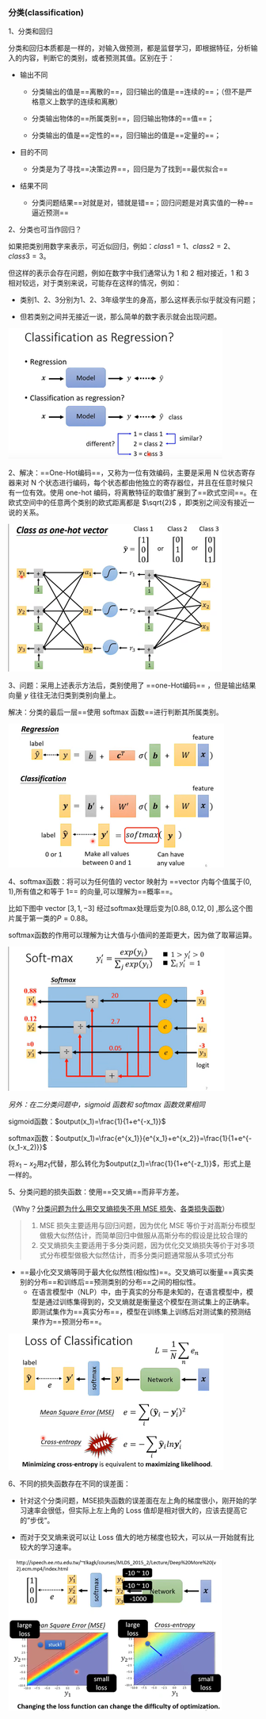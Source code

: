 ### 分类(classification)

1、分类和回归

分类和回归本质都是一样的，对输入做预测，都是监督学习，即根据特征，分析输入的内容，判断它的类别，或者预测其值。区别在于：

- 输出不同

  - 分类输出的值是==离散的==，回归输出的值是==连续的==；（但不是严格意义上数学的连续和离散）

  - 分类输出物体的==所属类别==，回归输出物体的==值==；

  - 分类输出的值是==定性的==，回归输出的值是==定量的==；

- 目的不同

  - 分类是为了寻找==决策边界==，回归是为了找到==最优拟合==

- 结果不同

  - 分类问题结果==对就是对，错就是错==；回归问题是对真实值的一种==逼近预测==

2、分类也可当作回归？

如果把类别用数字来表示，可近似回归，例如：$class 1 = 1$、$class 2 = 2$、$class 3 = 3$。

但这样的表示会存在问题，例如在数字中我们通常认为 1 和 2 相对接近，1 和 3 相对较远，对于类别来说，可能存在这样的情况，例如：

- 类别1、2、3分别为1、2、3年级学生的身高，那么这样表示似乎就没有问题；

- 但若类别之间并无接近一说，那么简单的数字表示就会出现问题。

<img src="img/image-20221029192013197.png" alt="image-20221029192013197" style="zoom:50%;" />

2、解决：==One-Hot编码==，又称为一位有效编码，主要是采用 N 位状态寄存器来对 N 个状态进行编码，每个状态都由他独立的寄存器位，并且在任意时候只有一位有效。使用 one-hot 编码，将离散特征的取值扩展到了==欧式空间==。在欧式空间中的任意两个类别的欧式距离都是 $\sqrt{2}$ ，即类别之间没有接近一说的关系。

<img src="img/image-20221029193522267.png" alt="image-20221029193522267" style="zoom:50%;" />

3、问题：采用上述表示方法后，类别使用了 ==one-Hot编码== ，但是输出结果向量 $y$ 往往无法归类到类别向量上。

解决：分类的最后一层==使用 softmax 函数==进行判断其所属类别。

<img src="img/image-20221029194357143.png" alt="image-20221029194357143" style="zoom:50%;" />

4、softmax函数：将可以为任何值的 vector 映射为 ==vector 内每个值属于$(0,1)$,所有值之和等于 1== 的向量,可以理解为==概率==。

比如下图中 vector $[3, 1, -3]$ 经过softmax处理后变为$[0.88, 0.12, 0]$ ,那么这个图片属于第一类的$P = 0.88$。

softmax函数的作用可以理解为让大值与小值间的差距更大，因为做了取幂运算。



<img src="img/image-20221029195318800.png" alt="image-20221029195318800" style="zoom:50%;" />

*另外：在二分类问题中，sigmoid 函数和 softmax 函数效果相同*

sigmoid函数：$output(x_1)=\frac{1}{1+e^{-x_1}}$

softmax函数：$output(x_1)=\frac{e^{x_1}}{e^{x_1}+e^{x_2}}=\frac{1}{1+e^{-(x_1-x_2)}}$

将$x_1-x_2$用$z_1$代替，那么转化为$output(z_1)=\frac{1}{1+e^{-z_1}}$，形式上是一样的。

5、分类问题的损失函数：使用==交叉熵==而非平方差。

（Why？[分类问题为什么用交叉熵损失不用 MSE 损失](https://blog.csdn.net/wxc971231/article/details/123866413?spm=1001.2101.3001.6650.6&utm_medium=distribute.pc_relevant.none-task-blog-2~default~BlogCommendFromBaidu~Rate-6-123866413-blog-102621605.pc_relevant_default&depth_1-utm_source=distribute.pc_relevant.none-task-blog-2~default~BlogCommendFromBaidu~Rate-6-123866413-blog-102621605.pc_relevant_default&utm_relevant_index=10)、[各类损失函数](交叉熵作为损失函数还有一个好处是使用sigmoid函数在梯度下降时能避免均方误差损失函数学习速率降低的问题，因为学习速率可以被输出的误差所控制。)）

> 1. MSE 损失主要适用与回归问题，因为优化 MSE 等价于对高斯分布模型做极大似然估计，而简单回归中做服从高斯分布的假设是比较合理的
> 2. 交叉熵损失主要适用于多分类问题，因为优化交叉熵损失等价于对多项式分布模型做极大似然估计，而多分类问题通常服从多项式分布

- ==最小化交叉熵等同于最大化似然性(相似性)==。交叉熵可以衡量==真实类别的分布==和训练后==预测类别的分布==之间的相似性。
  - 在语言模型中（NLP）中，由于真实的分布是未知的，在语言模型中，模型是通过训练集得到的，交叉熵就是衡量这个模型在测试集上的正确率。即测试集作为==真实分布==，模型在训练集上训练后对测试集的预测结果作为==预测分布==。


<img src="img/image-20221029201346994.png" alt="image-20221029201346994" style="zoom:50%;" />

6、不同的损失函数存在不同的误差面：

- 针对这个分类问题，MSE损失函数的误差面在左上角的梯度很小，刚开始的学习速率会很低，但实际上左上角的 Loss 值却是相对很大的，应该去提高它的”步伐“。

- 而对于交叉熵来说可以让 Loss 值大的地方梯度也较大，可以从一开始就有比较大的学习速率。

<img src="img/image-20221029203010196.png" alt="image-20221029203010196" style="zoom:50%;" />
